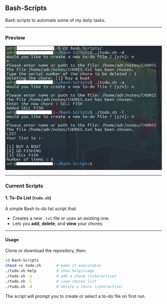 ## Bash-Scripts

Bash scripts to automate some of my daily tasks.

---

### Preview
<img src="public/todo.png" width="550" height="400"/>

---

### Current Scripts

#### 1. To-Do List (`todo.sh`)

A simple Bash to-do list script that:
* Creates a new `.txt` file or uses an existing one.
* Lets you **add**, **delete**, and **view** your chores.
---

#### Usage

Clone or download the repository, then:

```bash
cd Bash-Scripts
chmod +x todo.sh       # make it executable
./todo.sh help         # show help/usage
./todo.sh -a           # add a chore (interactive)
./todo.sh -l           # view chores list
./todo.sh -d           # delete a chore (interactive)
```

The script will prompt you to create or select a to-do file on first run.
